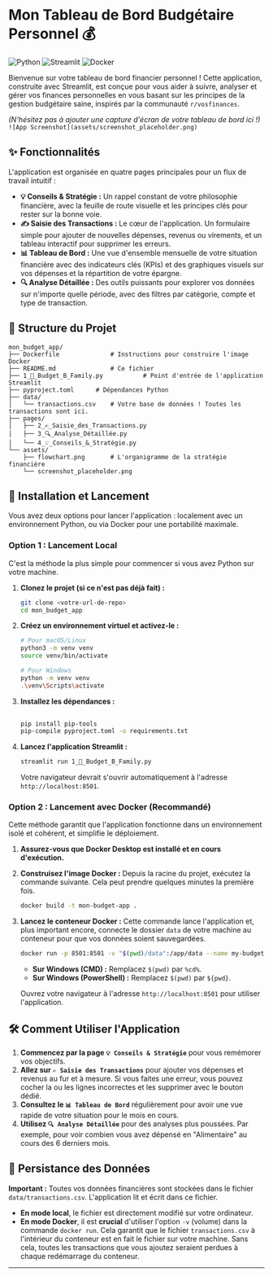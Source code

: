 

# Mon Tableau de Bord Budgétaire Personnel 💰

![Python](https://img.shields.io/badge/Python-3.9%2B-blue.svg)
![Streamlit](https://img.shields.io/badge/Streamlit-1.35.0-red.svg)
![Docker](https://img.shields.io/badge/Docker-Ready-blue.svg)

Bienvenue sur votre tableau de bord financier personnel ! Cette application, construite avec Streamlit, est conçue pour vous aider à suivre, analyser et gérer vos finances personnelles en vous basant sur les principes de la gestion budgétaire saine, inspirés par la communauté `r/vosfinances`.

*(N'hésitez pas à ajouter une capture d'écran de votre tableau de bord ici !)*
`![App Screenshot](assets/screenshot_placeholder.png)`

## ✨ Fonctionnalités

L'application est organisée en quatre pages principales pour un flux de travail intuitif :

*   **💡 Conseils & Stratégie :** Un rappel constant de votre philosophie financière, avec la feuille de route visuelle et les principes clés pour rester sur la bonne voie.
*   **✍️ Saisie des Transactions :** Le cœur de l'application. Un formulaire simple pour ajouter de nouvelles dépenses, revenus ou virements, et un tableau interactif pour supprimer les erreurs.
*   **📊 Tableau de Bord :** Une vue d'ensemble mensuelle de votre situation financière avec des indicateurs clés (KPIs) et des graphiques visuels sur vos dépenses et la répartition de votre épargne.
*   **🔍 Analyse Détaillée :** Des outils puissants pour explorer vos données sur n'importe quelle période, avec des filtres par catégorie, compte et type de transaction.

## 📂 Structure du Projet

```
mon_budget_app/
├── Dockerfile              # Instructions pour construire l'image Docker
├── README.md               # Ce fichier
├── 1_🗿_Budget_B_Family.py           # Point d'entrée de l'application Streamlit
├── pyproject.toml      # Dépendances Python
├── data/
│   └── transactions.csv    # Votre base de données ! Toutes les transactions sont ici.
├── pages/
│   ├── 2_✍️_Saisie_des_Transactions.py
│   ├── 3_🔍_Analyse_Détaillée.py
│   └── 4_💡_Conseils_&_Stratégie.py
└── assets/
    ├── flowchart.png       # L'organigramme de la stratégie financière
    └── screenshot_placeholder.png
```

## 🚀 Installation et Lancement

Vous avez deux options pour lancer l'application : localement avec un environnement Python, ou via Docker pour une portabilité maximale.

### Option 1 : Lancement Local

C'est la méthode la plus simple pour commencer si vous avez Python sur votre machine.

1.  **Clonez le projet (si ce n'est pas déjà fait) :**
    ```bash
    git clone <votre-url-de-repo>
    cd mon_budget_app
    ```

2.  **Créez un environnement virtuel et activez-le :**
    ```bash
    # Pour macOS/Linux
    python3 -m venv venv
    source venv/bin/activate

    # Pour Windows
    python -m venv venv
    .\venv\Scripts\activate
    ```

3.  **Installez les dépendances :**
    ```bash
          
    pip install pip-tools
    pip-compile pyproject.toml -o requirements.txt

    ```

4.  **Lancez l'application Streamlit :**
    ```bash
    streamlit run 1_🗿_Budget_B_Family.py
    ```
    Votre navigateur devrait s'ouvrir automatiquement à l'adresse `http://localhost:8501`.

### Option 2 : Lancement avec Docker (Recommandé)

Cette méthode garantit que l'application fonctionne dans un environnement isolé et cohérent, et simplifie le déploiement.

1.  **Assurez-vous que Docker Desktop est installé et en cours d'exécution.**

2.  **Construisez l'image Docker :**
    Depuis la racine du projet, exécutez la commande suivante. Cela peut prendre quelques minutes la première fois.
    ```bash
    docker build -t mon-budget-app .
    ```

3.  **Lancez le conteneur Docker :**
    Cette commande lance l'application et, plus important encore, connecte le dossier `data` de votre machine au conteneur pour que vos données soient sauvegardées.

    ```bash
    docker run -p 8501:8501 -v "$(pwd)/data":/app/data --name my-budget-container mon-budget-app
    ```
    *   **Sur Windows (CMD) :** Remplacez `$(pwd)` par `%cd%`.
    *   **Sur Windows (PowerShell) :** Remplacez `$(pwd)` par `${pwd}`.

    Ouvrez votre navigateur à l'adresse `http://localhost:8501` pour utiliser l'application.

## 🛠️ Comment Utiliser l'Application

1.  **Commencez par la page `💡 Conseils & Stratégie`** pour vous remémorer vos objectifs.
2.  **Allez sur `✍️ Saisie des Transactions`** pour ajouter vos dépenses et revenus au fur et à mesure. Si vous faites une erreur, vous pouvez cocher la ou les lignes incorrectes et les supprimer avec le bouton dédié.
3.  **Consultez le `📊 Tableau de Bord`** régulièrement pour avoir une vue rapide de votre situation pour le mois en cours.
4.  **Utilisez `🔍 Analyse Détaillée`** pour des analyses plus poussées. Par exemple, pour voir combien vous avez dépensé en "Alimentaire" au cours des 6 derniers mois.

## 💾 Persistance des Données

**Important :** Toutes vos données financières sont stockées dans le fichier `data/transactions.csv`. L'application lit et écrit dans ce fichier.

*   **En mode local**, le fichier est directement modifié sur votre ordinateur.
*   **En mode Docker**, il est **crucial** d'utiliser l'option `-v` (volume) dans la commande `docker run`. Cela garantit que le fichier `transactions.csv` à l'intérieur du conteneur est en fait le fichier sur votre machine. Sans cela, toutes les transactions que vous ajoutez seraient perdues à chaque redémarrage du conteneur.

---
